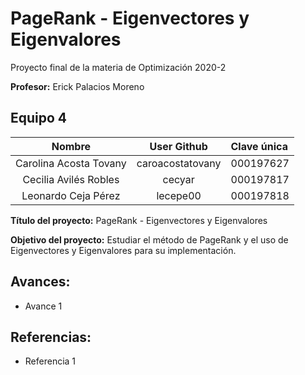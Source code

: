 # PageRank - Eigenvectores y Eigenvalores
Proyecto final de la materia de Optimización 2020-2

**Profesor:** Erick Palacios Moreno

## Equipo 4

| Nombre | User Github | Clave única |
|:---:|:---:|:---|
| Carolina Acosta Tovany | caroacostatovany| 000197627 |
| Cecilia Avilés Robles | cecyar| 000197817 |
| Leonardo Ceja Pérez | lecepe00| 000197818 |

**Título del proyecto:**  PageRank - Eigenvectores y Eigenvalores

**Objetivo del proyecto:** Estudiar el método de PageRank y el uso de Eigenvectores y Eigenvalores para su implementación.


## Avances:

* Avance 1


## Referencias:
* Referencia 1
